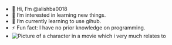- 👋 Hi, I’m @alishba0018
- 👀 I’m interested in learning new things.
- 🌱 I’m currently learning to use gihub.
- ⚡ Fun fact: I have no prior knowledge on programming.
- 
  ![Picture of a character in a movie which i very much relates to](https://i.imgflip.com/46p0ok.jpg?a479016)
<!---
alishba0018/alishba0018 is a ✨ special ✨ repository because its `README.md` (this file) appears on your GitHub profile.
You can click the Preview link to take a look at your changes.
--->
